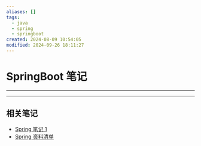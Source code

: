 ```yaml
---
aliases: []
tags:
  - java
  - spring
  - springboot
created: 2024-08-09 10:54:05
modified: 2024-09-26 18:11:27
---
```


# SpringBoot 笔记

---

---

## 相关笔记

* [Spring 笔记 1](Spring_Note_1.md)
* [Spring 资料清单](Spring_Material.md)

